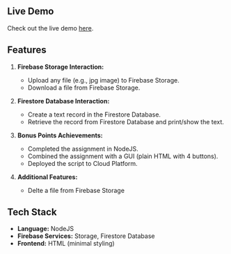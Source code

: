 ## Live Demo

Check out the live demo [here](https://para-2dfbf.web.app/).

## Features

1. **Firebase Storage Interaction:**

   - Upload any file (e.g., jpg image) to Firebase Storage.
   - Download a file from Firebase Storage.

2. **Firestore Database Interaction:**

   - Create a text record in the Firestore Database.
   - Retrieve the record from Firestore Database and print/show the text.

3. **Bonus Points Achievements:**

   - Completed the assignment in NodeJS.
   - Combined the assignment with a GUI (plain HTML with 4 buttons).
   - Deployed the script to Cloud Platform.

4. **Additional Features:**
   - Delte a file from Firebase Storage

## Tech Stack

- **Language:** NodeJS
- **Firebase Services:** Storage, Firestore Database
- **Frontend:** HTML (minimal styling)
